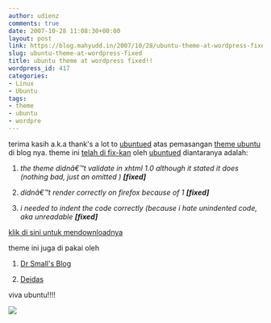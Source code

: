 ```yaml
---
author: udienz
comments: true
date: 2007-10-28 11:08:30+00:00
layout: post
link: https://blog.mahyudd.in/2007/10/28/ubuntu-theme-at-wordpress-fixed.html
slug: ubuntu-theme-at-wordpress-fixed
title: ubuntu theme at wordpress fixed!!
wordpress_id: 417
categories:
- Linux
- Ubuntu
tags:
- theme
- ubuntu
- wordpre
---
```


terima kasih a.k.a thank's a lot to [ubuntued](http://www.ubuntued.com/?page_id=2) atas pemasangan [theme ubuntu](https://wiki.ubuntu.com/Udienz/WordpressUbuntuTheme) di blog nya. theme ini [telah di fix-kan](http://www.ubuntued.com/?p=5) oleh [ubuntued](http://www.ubuntued.com/?page_id=2) diantaranya adalah:



	
  1. _the theme didnâ€™t validate in xhtml 1.0 although it stated it does (nothing bad, just an omitted </div>) **[fixed]**_

	
  2. _didnâ€™t render correctly on firefox because of 1 **[fixed]**_

	
  3. _i needed to indent the code correctly (because i hate unindented code, aka unreadable **[fixed]**_


[klik di sini untuk mendownloadnya](https://wiki.ubuntu.com/Udienz/WordpressUbuntuTheme?action=AttachFile&do=get&target=tango1.0_fixed.zip)

theme ini juga di pakai oleh

1. [Dr Small's Blog](http://php.8ez.com/drsmall/blog/?page_id=2)

2. [Deidas](http://blog.gohost.de/?page_id=16)

viva ubuntu!!!!

[![](http://lh3.google.com/udienz/RyRr2Qq1_xI/AAAAAAAAAIU/WDXfyuzC8IE/s800/laman-ubuntu-ed.JPG)](http://picasaweb.google.com/udienz/MySystem/photo#5126340855786241810)
